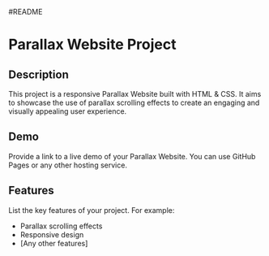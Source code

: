 #README
# Parallax Website Project

## Description

This project is a responsive Parallax Website built with HTML & CSS. It aims to showcase the use of parallax scrolling effects to create an engaging and visually appealing user experience.

## Demo
Provide a link to a live demo of your Parallax Website. You can use GitHub Pages or any other hosting service.

## Features

List the key features of your project. For example:
- Parallax scrolling effects
- Responsive design
- [Any other features]
